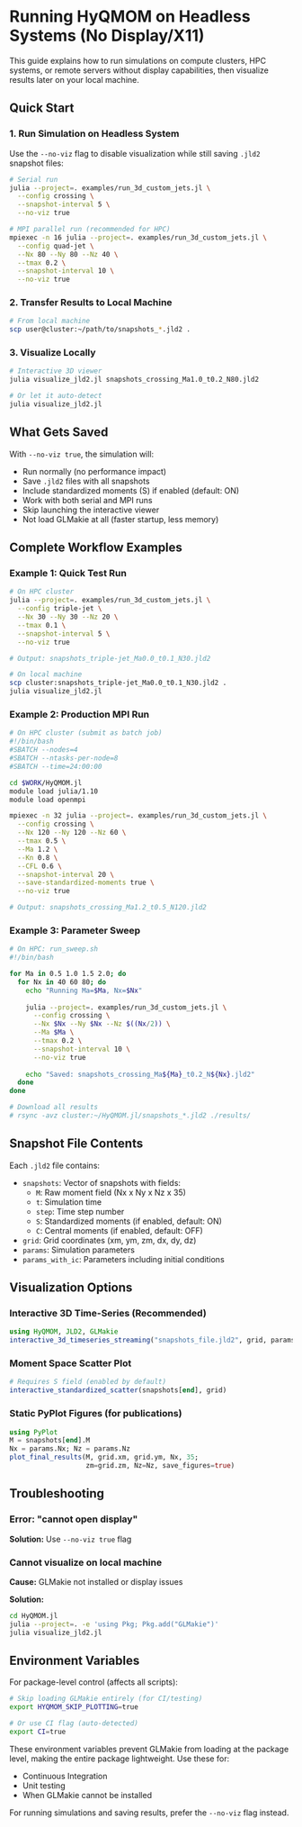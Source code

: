 # Running HyQMOM on Headless Systems (No Display/X11)

This guide explains how to run simulations on compute clusters, HPC systems, or remote servers without display capabilities, then visualize results later on your local machine.

## Quick Start

### 1. Run Simulation on Headless System

Use the `--no-viz` flag to disable visualization while still saving `.jld2` snapshot files:

```bash
# Serial run
julia --project=. examples/run_3d_custom_jets.jl \
  --config crossing \
  --snapshot-interval 5 \
  --no-viz true

# MPI parallel run (recommended for HPC)
mpiexec -n 16 julia --project=. examples/run_3d_custom_jets.jl \
  --config quad-jet \
  --Nx 80 --Ny 80 --Nz 40 \
  --tmax 0.2 \
  --snapshot-interval 10 \
  --no-viz true
```

### 2. Transfer Results to Local Machine

```bash
# From local machine
scp user@cluster:~/path/to/snapshots_*.jld2 .
```

### 3. Visualize Locally

```bash
# Interactive 3D viewer
julia visualize_jld2.jl snapshots_crossing_Ma1.0_t0.2_N80.jld2

# Or let it auto-detect
julia visualize_jld2.jl
```

## What Gets Saved

With `--no-viz true`, the simulation will:
- Run normally (no performance impact)
- Save `.jld2` files with all snapshots
- Include standardized moments (S) if enabled (default: ON)
- Work with both serial and MPI runs
- Skip launching the interactive viewer
- Not load GLMakie at all (faster startup, less memory)

## Complete Workflow Examples

### Example 1: Quick Test Run

```bash
# On HPC cluster
julia --project=. examples/run_3d_custom_jets.jl \
  --config triple-jet \
  --Nx 30 --Ny 30 --Nz 20 \
  --tmax 0.1 \
  --snapshot-interval 5 \
  --no-viz true

# Output: snapshots_triple-jet_Ma0.0_t0.1_N30.jld2

# On local machine
scp cluster:snapshots_triple-jet_Ma0.0_t0.1_N30.jld2 .
julia visualize_jld2.jl
```

### Example 2: Production MPI Run

```bash
# On HPC cluster (submit as batch job)
#!/bin/bash
#SBATCH --nodes=4
#SBATCH --ntasks-per-node=8
#SBATCH --time=24:00:00

cd $WORK/HyQMOM.jl
module load julia/1.10
module load openmpi

mpiexec -n 32 julia --project=. examples/run_3d_custom_jets.jl \
  --config crossing \
  --Nx 120 --Ny 120 --Nz 60 \
  --tmax 0.5 \
  --Ma 1.2 \
  --Kn 0.8 \
  --CFL 0.6 \
  --snapshot-interval 20 \
  --save-standardized-moments true \
  --no-viz true

# Output: snapshots_crossing_Ma1.2_t0.5_N120.jld2
```

### Example 3: Parameter Sweep

```bash
# On HPC: run_sweep.sh
#!/bin/bash

for Ma in 0.5 1.0 1.5 2.0; do
  for Nx in 40 60 80; do
    echo "Running Ma=$Ma, Nx=$Nx"
    
    julia --project=. examples/run_3d_custom_jets.jl \
      --config crossing \
      --Nx $Nx --Ny $Nx --Nz $((Nx/2)) \
      --Ma $Ma \
      --tmax 0.2 \
      --snapshot-interval 10 \
      --no-viz true
      
    echo "Saved: snapshots_crossing_Ma${Ma}_t0.2_N${Nx}.jld2"
  done
done

# Download all results
# rsync -avz cluster:~/HyQMOM.jl/snapshots_*.jld2 ./results/
```

## Snapshot File Contents

Each `.jld2` file contains:
- `snapshots`: Vector of snapshots with fields:
  - `M`: Raw moment field (Nx x Ny x Nz x 35)
  - `t`: Simulation time
  - `step`: Time step number
  - `S`: Standardized moments (if enabled, default: ON)
  - `C`: Central moments (if enabled, default: OFF)
- `grid`: Grid coordinates (xm, ym, zm, dx, dy, dz)
- `params`: Simulation parameters
- `params_with_ic`: Parameters including initial conditions

## Visualization Options

### Interactive 3D Time-Series (Recommended)
```julia
using HyQMOM, JLD2, GLMakie
interactive_3d_timeseries_streaming("snapshots_file.jld2", grid, params_with_ic)
```

### Moment Space Scatter Plot
```julia
# Requires S field (enabled by default)
interactive_standardized_scatter(snapshots[end], grid)
```

### Static PyPlot Figures (for publications)
```julia
using PyPlot
M = snapshots[end].M
Nx = params.Nx; Nz = params.Nz
plot_final_results(M, grid.xm, grid.ym, Nx, 35; 
                   zm=grid.zm, Nz=Nz, save_figures=true)
```

## Troubleshooting

### Error: "cannot open display"
**Solution:** Use `--no-viz true` flag


### Cannot visualize on local machine
**Cause:** GLMakie not installed or display issues

**Solution:**
```bash
cd HyQMOM.jl
julia --project=. -e 'using Pkg; Pkg.add("GLMakie")'
julia visualize_jld2.jl
```


## Environment Variables

For package-level control (affects all scripts):

```bash
# Skip loading GLMakie entirely (for CI/testing)
export HYQMOM_SKIP_PLOTTING=true

# Or use CI flag (auto-detected)
export CI=true
```

These environment variables prevent GLMakie from loading at the package level, making the entire package lightweight. Use these for:
- Continuous Integration
- Unit testing
- When GLMakie cannot be installed

For running simulations and saving results, prefer the `--no-viz` flag instead.

